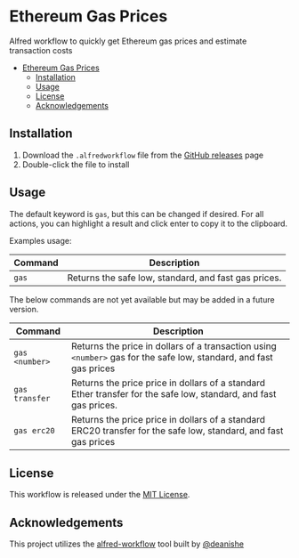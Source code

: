 # Ethereum Gas Prices

Alfred workflow to quickly get Ethereum gas prices and estimate transaction costs

- [Ethereum Gas Prices](#ethereum-gas-prices)
  - [Installation](#installation)
  - [Usage](#usage)
  - [License](#license)
  - [Acknowledgements](#acknowledgements)

## Installation

1. Download the `.alfredworkflow` file from the
   [GitHub releases](https://github.com/mds1/alfred-ethereum-gas-prices/releases/latest) page
2. Double-click the file to install

## Usage

The default keyword is `gas`, but this can be changed if desired. For all actions,
you can highlight a result and click enter to copy it to the clipboard.

Examples usage:

| Command | Description                                          |
| ------- | ---------------------------------------------------- |
| `gas`   | Returns the safe low, standard, and fast gas prices. |

The below commands are not yet available but may be added in a future version.

| Command        | Description                                                                                                        |
| -------------- | ------------------------------------------------------------------------------------------------------------------ |
| `gas <number>` | Returns the price in dollars of a transaction using `<number>` gas for the safe low, standard, and fast gas prices |
| `gas transfer` | Returns the price price in dollars of a standard Ether transfer for the safe low, standard, and fast gas prices.   |
| `gas erc20`    | Returns the price price in dollars of a standard ERC20 transfer for the safe low, standard, and fast gas prices    |

## License

This workflow is released under the [MIT License](https://opensource.org/licenses/MIT).

## Acknowledgements

This project utilizes the
[alfred-workflow](https://github.com/deanishe/alfred-workflow)
tool built by [@deanishe](https://github.com/deanishe)
